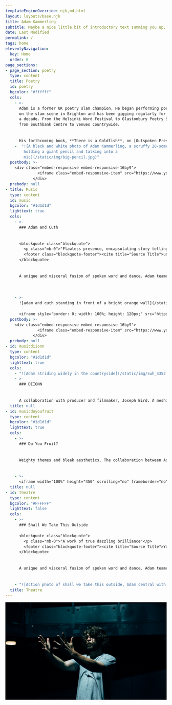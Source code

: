 ```yaml
---
templateEngineOverride: njk,md,html
layout: layouts/base.njk
title: Adam Kammerling
subtitle: Maybe a nice little bit of introductory text summing you up, bit of this bit of that.
date: Last Modified
permalink: /
tags: home
eleventyNavigation:
  key: Home
  order: 0
page_sections:
- page_section: poetry
  type: content
  title: Poetry
  id: poetry
  bgcolor: "#ffffff"
  cols:
    - >-
      Adam is a former UK poetry slam champion. He began performing poetry
      on the slam scene in Brighton and has been gigging regularly for over
      a decade. From the Helsinki Word Festival to Glastonbury Poetry Stage,
      from Southbank Centre to venues countrywide.


      His forthcoming book, **There is a Goldfish**, on [Outspoken Press,](http://www.outspokenldn.com/) explores his Jewish heritage and discovers how generational trauma lives in the body and the cathartic potential that exists in contemporary spaces. As a producer and artist with the Chill Pill Collective he sold out shows all over the country and regularly hosted The Big One events at The Albany, Deptford.
    -  "![A black and white photo of Adam Kammerling, a scruffy 20-something,
        holding a giant pencil and talking into a
        mic](/static/img/big-pencil.jpg)"
  postbody: >-
    <div class="embed-responsive embed-responsive-16by9">
              <iframe class="embed-responsive-item" src="https://www.youtube.com/embed/mbeZarziYbQ?rel=0" allowfullscreen></iframe>
            </div>
  prebody: null
- title: Music
  type: content
  id: music
  bgcolor: "#1d1d1d"
  lighttext: true
  cols:
    - >-
      ### Adam and Cuth


      <blockquote class="blockquote">
        <p class="mb-0">"Flawless presence, encapsulating story telling"</p>
        <footer class="blockquote-footer"><cite title="Source Title">undergroundHH.com</cite></footer>
      </blockquote>


      A unique and visceral fusion of spoken word and dance. Adam teamed up with dance super- humans, Si Rawlinson and Emma Houston, to explore the effect of hero behaviour on real-world attitudes to violence, and male mental health. Commissioned by Apples And Snakes and the Albany, and supported by Arts Council England, Shall We Take This Outside toured to Bristol, Southampton, Stratford, Canterbury and Norwich, and featured at Southbank Centre for BAM festival.



    - >-
      ![adam and cuth standing in front of a bright orange wall](/static/img/adam-cuth.jpg)

      <iframe style="border: 0; width: 100%; height: 120px;" src="https://bandcamp.com/EmbeddedPlayer/album=2218294651/size=large/bgcol=ffffff/linkcol=0687f5/tracklist=false/artwork=small/transparent=true/" seamless><a href="http://adamandcuth.bandcamp.com/album/actual-cake">Actual Cake by Adam and Cuth</a></iframe>
  postbody: >-
    <div class="embed-responsive embed-responsive-16by9">
              <iframe class="embed-responsive-item" src="https://www.youtube.com/embed/w5FsuixsnN8?rel=0" allowfullscreen></iframe>
            </div>
  prebody: null
- id: musicdiionn
  type: content
  bgcolor: "#1d1d1d"
  lighttext: true
  cols:
    - "![Adam striding widely in the countryside](/static/img/swh_4352.jpg)"
    - >-
      ### DIIONN


      A collaboration with producer and filmmaker, Joseph Bird. A meshing of influences from Fugazi to 0800 Dinosaur, from The Cure to Outkast. Equal parts political and playful, bleak and lush. Rerecorded with Sam Miller, mixed by Josh Grey-Jung of Strangelove.
  title: null
- id: musicdoyoufruit
  type: content
  bgcolor: "#1d1d1d"
  lighttext: true
  cols:
    - >-
      ### Do You Fruit?


      Weighty themes and bleak aesthetics. The collaboration between Adam and producer Fea explores the interaction of sparse dub with spoken texts. In the vein of King Midas Sound or Kode9 and Space Ape.


    - >-
      <iframe width="100%" height="450" scrolling="no" frameborder="no" allow="autoplay" src="https://w.soundcloud.com/player/?url=https%3A//api.soundcloud.com/playlists/321215213&color=%23ff5500&auto_play=false&hide_related=false&show_comments=true&show_user=true&show_reposts=false&show_teaser=true"></iframe>"
  title: null
- id: theatre
  type: content
  bgcolor: "#FFFFFF"
  lighttext: false
  cols:
    - >-
      ### Shall We Take This Outside

      <blockquote class="blockquote">
        <p class="mb-0">"A work of true dazzling brilliance"</p>
        <footer class="blockquote-footer"><cite title="Source Title">Yack magazine</cite></footer>
      </blockquote>


      A unique and visceral fusion of spoken word and dance. Adam teamed up with dance super- humans, Si Rawlinson and Emma Houston, to explore the effect of hero behaviour on real-world attitudes to violence, and male mental health. Commissioned by Apples And Snakes and the Albany, and supported by Arts Council England, Shall We Take This Outside toured to Bristol, Southampton, Stratford, Canterbury and Norwich, and featured at Southbank Centre for BAM festival.


    - "![Action photo of shall we take this outside, Adam central with 2 acrobats seemingly flying either side of him](/static/img/theatre-shallwe-fly.jpg)"
  title: Theatre
---
```


![](/static/img/adam-moody.jpg)
